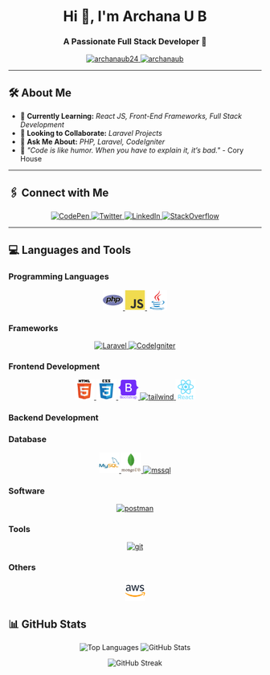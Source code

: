 <h1 align="center">Hi 👋, I'm Archana U B</h1>
<h3 align="center">A Passionate Full Stack Developer 🚀</h3>

<p align="center">
  <a href="https://twitter.com/archanaub24" target="blank">
    <img src="https://img.shields.io/twitter/follow/archanaub24?logo=twitter&style=for-the-badge" alt="archanaub24" />
  </a>
  <a href="https://linkedin.com/in/archanaub" target="blank">
    <img src="https://img.shields.io/badge/-LinkedIn-blue?style=for-the-badge&logo=linkedin" alt="archanaub" />
  </a>
</p>

---

## 🛠️ About Me
- 🌱 **Currently Learning:** *React JS, Front-End Frameworks, Full Stack Development*
- 👯 **Looking to Collaborate:** *Laravel Projects* 
- 💬 **Ask Me About:** *PHP, Laravel, CodeIgniter*
- 🌟 *"Code is like humor. When you have to explain it, it’s bad."* - Cory House

---

## 🖇️ Connect with Me
<p align="center">
  <a href="https://codepen.io/archanaub" target="_blank">
    <img src="https://raw.githubusercontent.com/rahuldkjain/github-profile-readme-generator/master/src/images/icons/Social/codepen.svg" alt="CodePen" height="40" width="40" />
  </a>
  <a href="https://twitter.com/archanaub24" target="_blank">
    <img src="https://raw.githubusercontent.com/rahuldkjain/github-profile-readme-generator/master/src/images/icons/Social/twitter.svg" alt="Twitter" height="40" width="40" />
  </a>
  <a href="https://linkedin.com/in/archanaub" target="_blank">
    <img src="https://raw.githubusercontent.com/rahuldkjain/github-profile-readme-generator/master/src/images/icons/Social/linked-in-alt.svg" alt="LinkedIn" height="40" width="40" />
  </a>
  <a href="https://stackoverflow.com/users/21011383" target="_blank">
    <img src="https://raw.githubusercontent.com/rahuldkjain/github-profile-readme-generator/master/src/images/icons/Social/stack-overflow.svg" alt="StackOverflow" height="40" width="40" />
  </a>
</p>

---

## 💻 Languages and Tools

### Programming Languages

<p align="center">

<a href="https://www.php.net" target="_blank" rel="noreferrer"> 
 <img src="https://raw.githubusercontent.com/devicons/devicon/master/icons/php/php-original.svg" alt="PHP" width="40" height="40"/>
</a>
  
<a href="https://developer.mozilla.org/en-US/docs/Web/JavaScript" target="_blank" rel="noreferrer"> 
 <img src="https://raw.githubusercontent.com/devicons/devicon/master/icons/javascript/javascript-original.svg" alt="JavaScript" width="40" height="40"/>
</a>
  
<a href="https://www.java.com" target="_blank" rel="noreferrer"> 
  <img src="https://raw.githubusercontent.com/devicons/devicon/master/icons/java/java-original.svg" alt="java" width="40" height="40"/>
</a>
 </p>


### Frameworks 

<p align="center">
<a href="https://laravel.com/" target="_blank" rel="noreferrer"> 
<img src="https://github.com/marwin1991/profile-technology-icons/assets/25181517/afcf1c98-544e-41fb-bf44-edba5e62809a" alt="Laravel" width="40" height="40"/>
</a>
  <a href="https://codeigniter.com" target="_blank" rel="noreferrer"> 
<img src="https://cdn.worldvectorlogo.com/logos/codeigniter.svg" alt="CodeIgniter" width="40" height="40"/>
  </a>
</p>

### Frontend Development

<p align="center">
<a href="https://www.w3.org/html/" target="_blank" rel="noreferrer"> 
 <img src="https://raw.githubusercontent.com/devicons/devicon/master/icons/html5/html5-original-wordmark.svg" alt="HTML5" width="40" height="40"/>
</a>
<a href="https://www.w3schools.com/css/" target="_blank" rel="noreferrer"> 
 <img src="https://raw.githubusercontent.com/devicons/devicon/master/icons/css3/css3-original-wordmark.svg" alt="CSS3" width="40" height="40"/>
</a>
  <a href="https://getbootstrap.com" target="_blank" rel="noreferrer">
 <img src="https://raw.githubusercontent.com/devicons/devicon/master/icons/bootstrap/bootstrap-plain-wordmark.svg" alt="Bootstrap" width="40" height="40"/>
  </a>
<a href="https://tailwindcss.com/" target="_blank" rel="noreferrer"> 
<img src="https://img.icons8.com/?size=100&id=CIAZz2CYc6Kc&format=png&color=000000" alt="tailwind" width="40" height="40"/> 
</a>
<a href="https://reactjs.org/" target="_blank" rel="noreferrer"> 
 <img src="https://raw.githubusercontent.com/devicons/devicon/master/icons/react/react-original-wordmark.svg" alt="React" width="40" height="40"/>
</a>

 </p>

### Backend Development

### Database

<p align="center">
<a href="https://www.mysql.com/" target="_blank" rel="noreferrer"> 
<img src="https://raw.githubusercontent.com/devicons/devicon/master/icons/mysql/mysql-original-wordmark.svg" alt="MySQL" width="40" height="40"/>
</a>
<a href="https://www.mongodb.com/" target="_blank" rel="noreferrer"> 
<img src="https://raw.githubusercontent.com/devicons/devicon/master/icons/mongodb/mongodb-original-wordmark.svg" alt="MongoDB" width="40" height="40"/>
</a>
<a href="https://www.microsoft.com/en-us/sql-server" target="_blank" rel="noreferrer"> 
<img src="https://www.svgrepo.com/show/303229/microsoft-sql-server-logo.svg" alt="mssql" width="40" height="40"/> 
</a> 
</p>

### Software

<p align="center">
<a href="https://postman.com" target="_blank" rel="noreferrer"> 
<img src="https://www.vectorlogo.zone/logos/getpostman/getpostman-icon.svg" alt="postman" width="40" height="40"/> 
</a> 
</p>

### Tools

<p align="center">
 
 <a href="https://git-scm.com/" target="_blank" rel="noreferrer"> 
<img src="https://www.vectorlogo.zone/logos/git-scm/git-scm-icon.svg" alt="git" width="40" height="40"/> 
</a> 
 
</p>

### Others

<p align="center">
<a href="https://aws.amazon.com" target="_blank" rel="noreferrer"> 
<img src="https://raw.githubusercontent.com/devicons/devicon/master/icons/amazonwebservices/amazonwebservices-original-wordmark.svg" alt="aws" width="40" height="40"/> 
</a> 
</p>

## 📊 GitHub Stats

<p align="center">
  <img src="https://github-readme-stats.vercel.app/api/top-langs/?username=archanaub04&layout=compact&theme=radical" alt="Top Languages" height="195px" />
  <img src="https://github-readme-stats.vercel.app/api?username=archanaub04&show_icons=true&theme=radical" alt="GitHub Stats" />
</p>

<p align="center">
  <img src="https://github-readme-streak-stats.herokuapp.com/?user=archanaub04&theme=radical" alt="GitHub Streak" />
</p>

